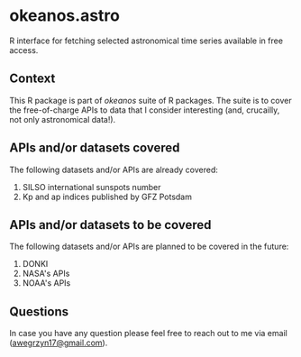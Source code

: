 # okeanos.astro
R interface for fetching selected astronomical time series available in free access.

## Context
This R package is part of *okeanos* suite of R packages. The suite is to cover the free-of-charge APIs to data that I consider interesting (and, crucailly, not only astronomical data!).

## APIs and/or datasets covered
The following datasets and/or APIs are already covered:
1. SILSO international sunspots number
2. Kp and ap indices published by GFZ Potsdam

## APIs and/or datasets to be covered
The following datasets and/or APIs are planned to be covered in the future:
1. DONKI
2. NASA's APIs
3. NOAA's APIs

## Questions
In case you have any question please feel free to reach out to me via email (awegrzyn17@gmail.com).
